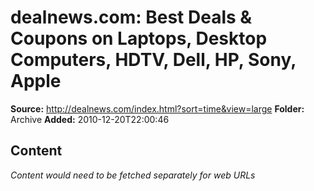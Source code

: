 # dealnews.com: Best Deals & Coupons on Laptops, Desktop Computers, HDTV, Dell, HP, Sony, Apple

**Source:** http://dealnews.com/index.html?sort=time&view=large
**Folder:** Archive
**Added:** 2010-12-20T22:00:46




## Content
*Content would need to be fetched separately for web URLs*
